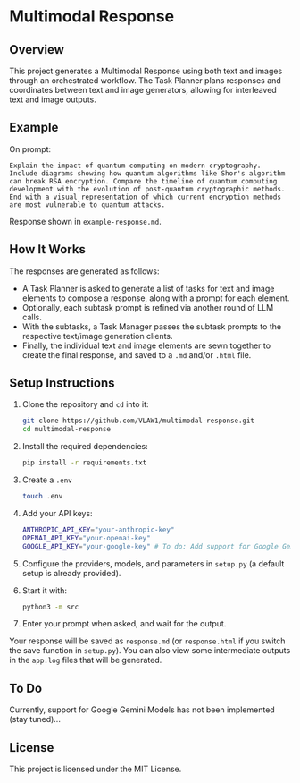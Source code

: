 # Multimodal Response

## Overview

This project generates a Multimodal Response using both text and images through an orchestrated workflow.
The Task Planner plans responses and coordinates between text and image generators, allowing for interleaved text and image outputs.

## Example

On prompt:

```
Explain the impact of quantum computing on modern cryptography. Include diagrams showing how quantum algorithms like Shor's algorithm can break RSA encryption. Compare the timeline of quantum computing development with the evolution of post-quantum cryptographic methods. End with a visual representation of which current encryption methods are most vulnerable to quantum attacks.
```

Response shown in `example-response.md`.

## How It Works

The responses are generated as follows:

- A Task Planner is asked to generate a list of tasks for text and image elements to compose a response, along with a prompt for each element.
- Optionally, each subtask prompt is refined via another round of LLM calls.
- With the subtasks, a Task Manager passes the subtask prompts to the respective text/image generation clients.
- Finally, the individual text and image elements are sewn together to create the final response, and saved to a `.md` and/or `.html` file.

## Setup Instructions

1. Clone the repository and `cd` into it:
   ``` sh
   git clone https://github.com/VLAW1/multimodal-response.git
   cd multimodal-response
   ```

2. Install the required dependencies:
   ``` sh
   pip install -r requirements.txt
   ```

3. Create a `.env`
   ``` sh
   touch .env
   ```

4. Add your API keys:
   ``` sh
   ANTHROPIC_API_KEY="your-anthropic-key"
   OPENAI_API_KEY="your-openai-key"
   GOOGLE_API_KEY="your-google-key" # To do: Add support for Google Gemini models
   ```

5. Configure the providers, models, and parameters in `setup.py` (a default setup is already provided).

4. Start it with:
   ``` sh
   python3 -m src
   ```

5. Enter your prompt when asked, and wait for the output.

Your response will be saved as `response.md` (or `response.html` if you switch the save function in `setup.py`).
You can also view some intermediate outputs in the `app.log` files that will be generated.

## To Do

Currently, support for Google Gemini Models has not been implemented (stay tuned)...

## License
This project is licensed under the MIT License.
